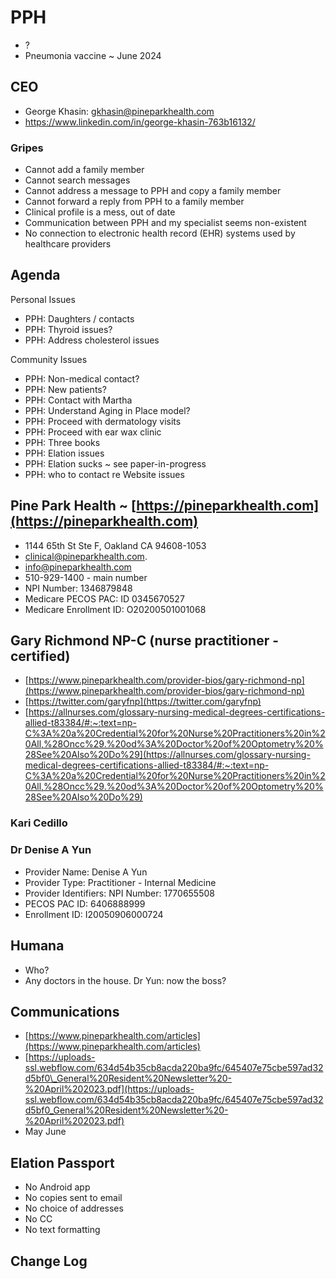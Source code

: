 # PPH

* ?
* Pneumonia vaccine ~ June 2024

## CEO

* George Khasin: gkhasin@pineparkhealth.com
* https://www.linkedin.com/in/george-khasin-763b16132/

### Gripes

* Cannot add a family member
* Cannot search messages
* Cannot address a message to PPH and copy a family member
* Cannot forward a reply from PPH to a family member
* Clinical profile is a mess, out of date
* Communication between PPH and my specialist seems non-existent
* No connection to electronic health record (EHR) systems used by healthcare providers

## Agenda

Personal Issues

* PPH: Daughters / contacts
* PPH: Thyroid issues?
* PPH: Address cholesterol issues

Community Issues

* PPH: Non-medical contact?
* PPH: New patients?
* PPH: Contact with Martha
* PPH: Understand Aging in Place model?
* PPH: Proceed with dermatology visits
* PPH: Proceed with ear wax clinic
* PPH: Three books
* PPH: Elation issues
* PPH: Elation sucks ~ see paper-in-progress
* PPH: who to contact re Website issues

## Pine Park Health ~ [https://pineparkhealth.com](https://pineparkhealth.com)

* 1144 65th St Ste F, Oakland CA 94608-1053
* clinical@pineparkhealth.com.
* [info@pineparkhealth.com](mailto:info@pineparkhealth.com)
* 510-929-1400 - main number
* NPI Number: 1346879848
* Medicare PECOS PAC: ID 0345670527
* Medicare Enrollment ID: O20200501001068

## Gary Richmond NP-C (nurse practitioner - certified)

* [https://www.pineparkhealth.com/provider-bios/gary-richmond-np](https://www.pineparkhealth.com/provider-bios/gary-richmond-np)
* [https://twitter.com/garyfnp](https://twitter.com/garyfnp)
* [https://allnurses.com/glossary-nursing-medical-degrees-certifications-allied-t83384/#:~:text=np-C%3A%20a%20Credential%20for%20Nurse%20Practitioners%20in%20All,%28Oncc%29.%20od%3A%20Doctor%20of%20Optometry%20%28See%20Also%20Do%29](https://allnurses.com/glossary-nursing-medical-degrees-certifications-allied-t83384/#:~:text=np-C%3A%20a%20Credential%20for%20Nurse%20Practitioners%20in%20All,%28Oncc%29.%20od%3A%20Doctor%20of%20Optometry%20%28See%20Also%20Do%29)

### Kari Cedillo

### Dr Denise A Yun

* Provider Name: Denise A Yun
* Provider Type: Practitioner - Internal Medicine
* Provider Identifiers: NPI Number: 1770655508
* PECOS PAC ID: 6406888999
* Enrollment ID: I20050906000724

## Humana

* Who?
* Any doctors in the house. Dr Yun: now the boss?

## Communications

* [https://www.pineparkhealth.com/articles](https://www.pineparkhealth.com/articles)
* [https://uploads-ssl.webflow.com/634d54b35cb8acda220ba9fc/645407e75cbe597ad32d5bf0\_General%20Resident%20Newsletter%20-%20April%202023.pdf](https://uploads-ssl.webflow.com/634d54b35cb8acda220ba9fc/645407e75cbe597ad32d5bf0_General%20Resident%20Newsletter%20-%20April%202023.pdf)
* May June

## Elation Passport

* No Android app
* No copies sent to email
* No choice of addresses
* No CC
* No text formatting

## Change Log